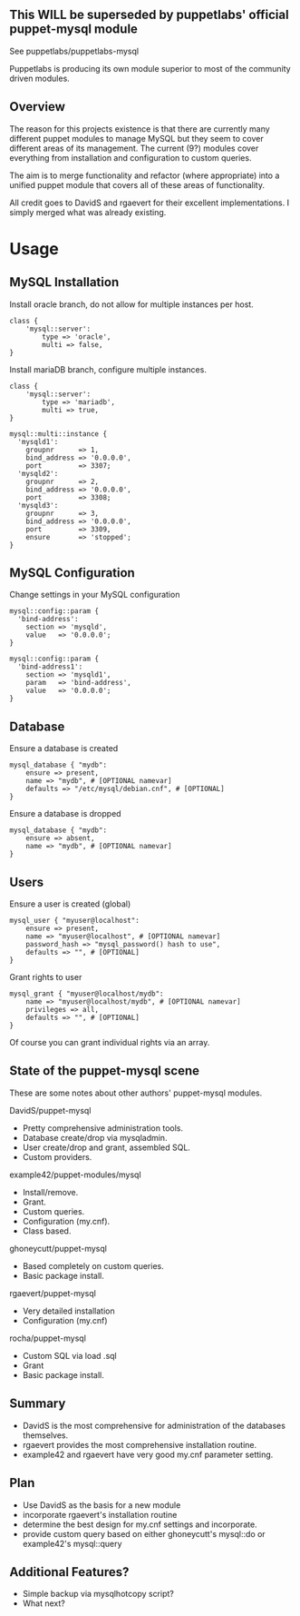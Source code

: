 This WILL be superseded by puppetlabs' official puppet-mysql module
-------------------------------------------------------------------

See puppetlabs/puppetlabs-mysql

Puppetlabs is producing its own module superior to most of the community
driven modules.

Overview
--------

The reason for this projects existence is that there are currently many different puppet modules to manage MySQL but
they seem to cover different areas of its management. The current (9?) modules cover everything from installation and
configuration to custom queries.

The aim is to merge functionality and refactor (where appropriate) into a unified puppet module that covers all
of these areas of functionality.

All credit goes to DavidS and rgaevert for their excellent implementations. I simply merged what was already existing.

Usage
=====

MySQL Installation
------------------

Install oracle branch, do not allow for multiple instances per host.
```
class {
	'mysql::server':
		type => 'oracle',
		multi => false,
}
```

Install mariaDB branch, configure multiple instances.

```
class {
	'mysql::server':
		type => 'mariadb',
		multi => true,
}

mysql::multi::instance {
  'mysqld1':
    groupnr      => 1,
    bind_address => '0.0.0.0',
    port         => 3307;
  'mysqld2':
    groupnr      => 2,
    bind_address => '0.0.0.0',
    port         => 3308;
  'mysqld3':
    groupnr      => 3,
    bind_address => '0.0.0.0',
    port         => 3309,
    ensure       => 'stopped';
}
```

MySQL Configuration
-------------------

Change settings in your MySQL configuration

```
mysql::config::param {
  'bind-address':
    section => 'mysqld',
    value   => '0.0.0.0';
}
```

```
mysql::config::param {
  'bind-address1':
    section => 'mysqld1',
    param   => 'bind-address',
    value   => '0.0.0.0';
}
```

Database
--------

Ensure a database is created

```
mysql_database { "mydb":
	ensure => present,
	name => "mydb", # [OPTIONAL namevar]
	defaults => "/etc/mysql/debian.cnf", # [OPTIONAL]
}
```

Ensure a database is dropped

```
mysql_database { "mydb":
	ensure => absent,
	name => "mydb", # [OPTIONAL namevar]
}
```

Users
-----

Ensure a user is created (global)

```
mysql_user { "myuser@localhost":
	ensure => present,
	name => "myuser@localhost", # [OPTIONAL namevar]
	password_hash => "mysql_password() hash to use",
	defaults => "", # [OPTIONAL]
}
```

Grant rights to user

```
mysql_grant { "myuser@localhost/mydb":
	name => "myuser@localhost/mydb", # [OPTIONAL namevar]
	privileges => all,
	defaults => "", # [OPTIONAL]
}
```

Of course you can grant individual rights via an array.


State of the puppet-mysql scene
-------------------------------

These are some notes about other authors' puppet-mysql modules.

DavidS/puppet-mysql

- Pretty comprehensive administration tools.
- Database create/drop via mysqladmin.
- User create/drop and grant, assembled SQL.
- Custom providers.

example42/puppet-modules/mysql

- Install/remove.
- Grant.
- Custom queries.
- Configuration (my.cnf).
- Class based.

ghoneycutt/puppet-mysql

- Based completely on custom queries.
- Basic package install.

rgaevert/puppet-mysql

- Very detailed installation
- Configuration (my.cnf)

rocha/puppet-mysql

- Custom SQL via load .sql
- Grant
- Basic package install.

Summary
-------

- DavidS is the most comprehensive for administration of the databases themselves.
- rgaevert provides the most comprehensive installation routine.
- example42 and rgaevert have very good my.cnf parameter setting.

Plan
----

- Use DavidS as the basis for a new module
- incorporate rgaevert's installation routine
- determine the best design for my.cnf settings and incorporate.
- provide custom query based on either ghoneycutt's mysql::do or example42's mysql::query

Additional Features?
--------------------

- Simple backup via mysqlhotcopy script?
- What next?
